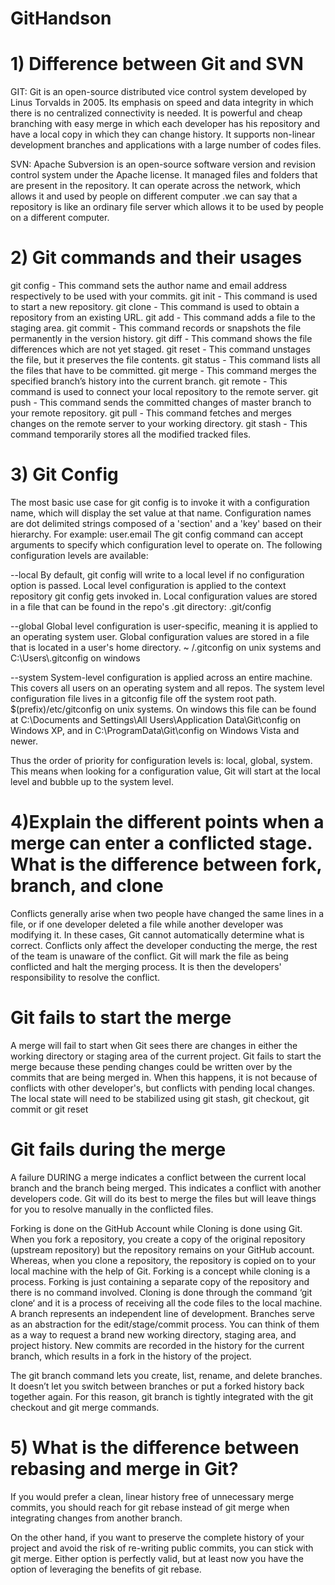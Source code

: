 # GitHandson


# 1) Difference between Git and SVN

  GIT: Git is an open-source distributed vice control system developed by Linus Torvalds in 2005. Its emphasis on speed and data integrity in which there is no centralized     connectivity is needed. It is powerful and cheap branching with easy merge in which each developer has his repository and have a local copy in which they can change history. It  supports non-linear development branches and applications with a large number of codes files.
    
  SVN: Apache Subversion is an open-source software version and revision control system under the Apache license. It managed files and folders that are present in the  repository. It can operate across the network, which allows it and used by people on different computer .we can say that a repository is like an ordinary file server which allows it to be used by people on a different computer.
    
# 2) Git commands and their usages

  git config - This command sets the author name and email address respectively to be used with your commits.
  git init - This command is used to start a new repository.
  git clone - This command is used to obtain a repository from an existing URL.
  git add - This command adds a file to the staging area.
  git commit - This command records or snapshots the file permanently in the version history.
  git diff - This command shows the file differences which are not yet staged.
  git reset - This command unstages the file, but it preserves the file contents.
  git status - This command lists all the files that have to be committed.
  git merge - This command merges the specified branch’s history into the current branch.
  git remote - This command is used to connect your local repository to the remote server.
  git push - This command sends the committed changes of master branch to your remote repository.
  git pull - This command fetches and merges changes on the remote server to your working directory.
  git stash - This command temporarily stores all the modified tracked files.
  
 # 3) Git Config
 The most basic use case for git config is to invoke it with a configuration name, which will display the set value at that name. Configuration names are dot delimited strings composed of a 'section' and a 'key' based on their hierarchy. For example: user.email
 The git config command can accept arguments to specify which configuration level to operate on. The following configuration levels are available:

--local
By default, git config will write to a local level if no configuration option is passed. Local level configuration is applied to the context repository git config gets invoked in. Local configuration values are stored in a file that can be found in the repo's .git directory: .git/config
 

 --global
Global level configuration is user-specific, meaning it is applied to an operating system user. Global configuration values are stored in a file that is located in a user's home directory. ~ /.gitconfig on unix systems and C:\Users\\.gitconfig on windows
 

 --system
System-level configuration is applied across an entire machine. This covers all users on an operating system and all repos. The system level configuration file lives in a gitconfig file off the system root path. $(prefix)/etc/gitconfig on unix systems. On windows this file can be found at C:\Documents and Settings\All Users\Application Data\Git\config on Windows XP, and in C:\ProgramData\Git\config on Windows Vista and newer.

Thus the order of priority for configuration levels is: local, global, system. This means when looking for a configuration value, Git will start at the local level and bubble up to the system level.

# 4)Explain the different points when a merge can enter a conflicted stage. What is the difference between fork, branch, and clone

Conflicts generally arise when two people have changed the same lines in a file, or if one developer deleted a file while another developer was modifying it. In these cases, Git cannot automatically determine what is correct. Conflicts only affect the developer conducting the merge, the rest of the team is unaware of the conflict. Git will mark the file as being conflicted and halt the merging process. It is then the developers' responsibility to resolve the conflict.
   # Git fails to start the merge
   A merge will fail to start when Git sees there are changes in either the working directory or staging area of the current project. Git fails to start the merge because these pending changes could be written over by the commits that are being merged in. When this happens, it is not because of conflicts with other developer's, but conflicts with pending local changes. The local state will need to be stabilized using git stash, git checkout, git commit or git reset
   
   # Git fails during the merge
   A failure DURING a merge indicates a conflict between the current local branch and the branch being merged. This indicates a conflict with another developers code. Git will do its best to merge the files but will leave things for you to resolve manually in the conflicted files.
   
   Forking is done on the GitHub Account while Cloning is done using Git. When you fork a repository, you create a copy of the original repository (upstream repository) but the repository remains on your GitHub account. Whereas, when you clone a repository, the repository is copied on to your local machine with the help of Git.
   Forking is a concept while cloning is a process. Forking is just containing a separate copy of the repository and there is no command involved. Cloning is done through the command ‘git clone‘ and it is a process of receiving all the code files to the local machine.
   A branch represents an independent line of development. Branches serve as an abstraction for the edit/stage/commit process. You can think of them as a way to request a brand new working directory, staging area, and project history. New commits are recorded in the history for the current branch, which results in a fork in the history of the project.

The git branch command lets you create, list, rename, and delete branches. It doesn’t let you switch between branches or put a forked history back together again. For this reason, git branch is tightly integrated with the git checkout and git merge commands.

# 5) What is the difference between rebasing and merge in Git?
 If you would prefer a clean, linear history free of unnecessary merge commits, you should reach for git rebase instead of git merge when integrating changes from another branch.

On the other hand, if you want to preserve the complete history of your project and avoid the risk of re-writing public commits, you can stick with git merge. Either option is perfectly valid, but at least now you have the option of leveraging the benefits of git rebase.
   
   
  
   


 



